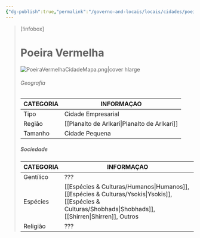 ```yaml
---
{"dg-publish":true,"permalink":"/governo-and-locais/locais/cidades/poeira-vermelha/"}
---
```


> [!infobox]
> # Poeira Vermelha
> ![PoeiraVermelhaCidadeMapa.png|cover hlarge](/img/user/Assets/PoeiraVermelhaCidadeMapa.png)
> ###### Geografia
> | CATEGORIA | INFORMAÇAO |
> | ---- | ---- |
> | Tipo | Cidade Empresarial |
> | Região | [[Planalto de Arlkari\|Planalto de Arlkari]] |
> | Tamanho | Cidade Pequena |
> 
> ##### Sociedade
> | CATEGORIA | INFORMAÇAO |
> | ---- | ---- |
> | Gentílico | ??? |
> | Espécies | [[Espécies & Culturas/Humanos\|Humanos]],[[Espécies & Culturas/Ysokis\|Ysokis]],[[Espécies & Culturas/Shobhads\|Shobhads]],[[Shirren\|Shirren]], Outros  |
> | Religião | ??? |

